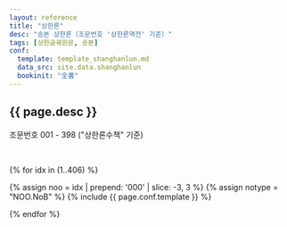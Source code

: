 ```yaml
---
layout: reference
title: "상한론"
desc: "송본 상한론〔조문번호 '상한론역전' 기준〕"
tags: [상한금궤원문, 송본]
conf:
  template: template_shanghanlun.md
  data_src: site.data.shanghanlun
  bookinit: "全書"
---
```



{{ page.desc }}
---------

조문번호 001 - 398 ("상한론수책" 기준)

<br>

{% for idx in (1..406) %}

{% assign noo = idx | prepend: '000' | slice: -3, 3 %}
{% assign notype = "NOO.NoB" %}
{% include {{ page.conf.template }} %}


{% endfor %}
